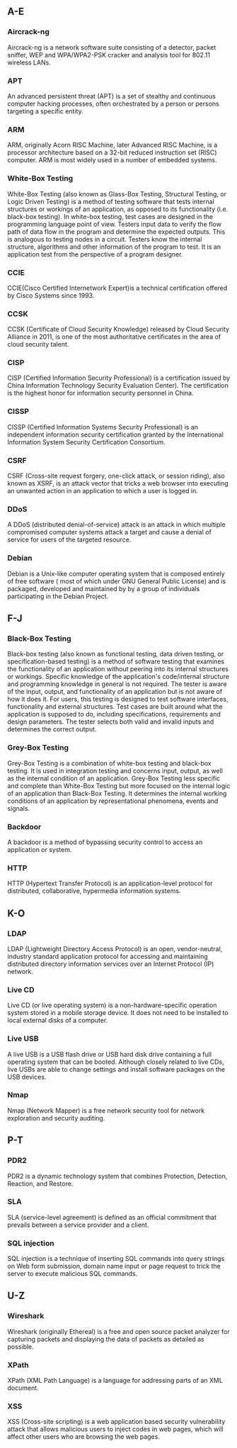## A-E
### Aircrack-ng
Aircrack-ng is a network software suite consisting of a detector, packet sniffer, WEP and WPA/WPA2-PSK cracker and analysis tool for 802.11 wireless LANs.

### APT
An advanced persistent threat (APT) is a set of stealthy and continuous computer hacking processes, often orchestrated by a person or persons targeting a specific entity.

### ARM
ARM, originally Acorn RISC Machine, later Advanced RISC Machine, is a processor architecture based on a 32-bit reduced instruction set (RISC) computer. ARM is most widely used in a number of embedded systems.

### White-Box Testing
White-Box Testing (also known as Glass-Box Testing, Structural Testing, or Logic Driven Testing) is a method of testing software that tests internal structures or workings of an application, as opposed to its functionality (i.e. black-box testing). In white-box testing, test cases are designed in the programming language point of view. Testers input data to verify the flow path of data flow in the program and determine the expected outputs. This is analogous to testing nodes in a circuit. Testers know the internal structure, algorithms and other information of the program to test. It is an application test from the perspective of a program designer.

### CCIE
CCIE(Cisco Certified Internetwork Expert)is a technical certification offered by Cisco Systems since 1993.

### CCSK
CCSK (Certificate of Cloud Security Knowledge) released by Cloud Security Alliance in 2011, is one of the most authoritative certificates in the area of cloud security talent. 

### CISP
CISP (Certified Information Security Professional) is a certification issued by China Information Technology Security Evaluation Center). The certification is the highest honor for information security personnel in China.

### CISSP
CISSP (Certified Information Systems Security Professional) is an independent information security certification granted by the International Information System Security Certification Consortium.

### CSRF
CSRF (Cross-site request forgery, one-click attack, or session riding), also known as XSRF, is an attack vector that tricks a web browser into executing an unwanted action in an application to which a user is logged in.

### DDoS
A DDoS (distributed denial-of-service) attack is an attack in which multiple compromised computer systems attack a target and cause a denial of service for users of the targeted resource.

### Debian
Debian is a Unix-like computer operating system that is composed entirely of free software ( most of which under GNU General Public License) and is packaged, developed and maintained by by a group of individuals participating in the Debian Project.

## F-J
### Black-Box Testing
Black-box testing (also known as functional testing, data driven testing, or specification-based testing) is a method of software testing that examines the functionality of an application without peering into its internal structures or workings. Specific knowledge of the application's code/internal structure and programming knowledge in general is not required. The tester is aware of the input, output, and functionality of an application but is not aware of how it does it. For users, this testing is designed to test software interfaces, functionality and external structures. Test cases are built around what the application is supposed to do, including specifications, requirements and design parameters. The tester selects both valid and invalid inputs and determines the correct output.

### Grey-Box Testing
Grey-Box Testing is a combination of white-box testing and black-box testing. It is used in integration testing and concerns input, output, as well as the internal condition of an application. Grey-Box Testing less specific and complete than White-Box Testing but more focused on the internal logic of an application than Black-Box Testing. It determines the internal working conditions of an application by representational phenomena, events and signals.

### Backdoor
A backdoor is a method of bypassing security control to access an application or system.

### HTTP
HTTP (Hypertext Transfer Protocol) is an application-level protocol for distributed, collaborative, hypermedia information systems.

## K-O
### LDAP
LDAP (Lightweight Directory Access Protocol) is an open, vendor-neutral, industry standard application protocol for accessing and maintaining distributed directory information services over an Internet Protocol (IP) network.

### Live CD
Live CD (or live operating system) is a non-hardware-specific operation system stored in a mobile storage device. It does not need to be installed to local external disks of a computer.

### Live USB
A live USB is a USB flash drive or USB hard disk drive containing a full operating system that can be booted. Although closely related to live CDs, live USBs are able to change settings and install software packages on the USB devices.

### Nmap
Nmap (Network Mapper) is a free network security tool for network exploration and security auditing.

## P-T
### PDR2
PDR2 is a dynamic technology system that combines Protection, Detection, Reaction, and Restore.

### SLA
SLA (service-level agreement) is defined as an official commitment that prevails between a service provider and a client.

### SQL injection
SQL injection is a technique of inserting SQL commands into query strings on Web form submission, domain name input or page request to trick the server to execute malicious SQL commands.

## U-Z
### Wireshark
Wireshark (originally Ethereal) is a free and open source packet analyzer for capturing packets and displaying the data of packets as detailed as possible.

### XPath
XPath (XML Path Language) is a language for addressing parts of an XML document.

### XSS
XSS (Cross-site scripting) is a web application based security vulnerability attack that allows malicious users to inject codes in web pages, which will affect other users who are browsing the web pages.

